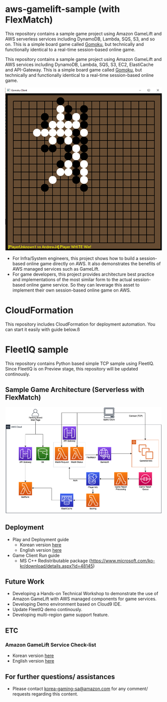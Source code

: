 
# aws-gamelift-sample (with FlexMatch)
This repository contains a sample game project using Amazon GameLift and AWS serverless services including DynamoDB, Lambda, SQS, S3, and so on. This is a simple board game called [Gomoku](https://en.wikipedia.org/wiki/Gomoku), but technically and functionally identical to a real-time session-based online game. 

This repository contains a sample game project using Amazon GameLift and AWS services including DynamoDB, Lambda, SQS, S3, EC2, ElastiCache and API-Gateway. This is a simple board game called [Gomoku](https://en.wikipedia.org/wiki/Gomoku), but technically and functionally identical to a real-time session-based online game.

![Gomoku](web/gomoku.png)

- For Infra/System engineers, this project shows how to build a session-based online game directly on AWS. It also demonstrates the benefits of AWS managed services such as GameLift.
- For game developers, this project provides architecture best practice and implementations of the most similar form to the actual session-based online game service. So they can leverage this asset to implement their own session-based online game on AWS.

# CloudFormation
This repository includes CloudFormation for deployment automation. You can start it easily with guide below.ß

# FleetIQ sample
This repository contains Python based simple TCP sample using FleetIQ.
Since FleetIQ is on Preview stage, this repository will be updated continously.

## Sample Game Architecture (Serverless with FlexMatch)
![Architecture Overview](web/gomoku_arch.png)

## Deployment
 - Play and Deployment guide 
     - Korean version [here](https://aws-samples.github.io/aws-gamelift-sample/ko)
     - English version [here](https://aws-samples.github.io/aws-gamelift-sample)
 - Game Client Run guide
     - MS C++ Redistributable package (https://www.microsoft.com/ko-kr/download/details.aspx?id=48145)

## Future Work
 - Developing a Hands-on Technical Workshop to demonstrate the use of Amazon GameLift with AWS managed components for game services.
 - Developing Demo environment based on Cloud9 IDE.
 - Update FleetIQ demo continously.
 - Developing multi-region game support feature.
 
## ETC
### Amazon GameLift Service Check-list
 - Korean version [here](https://github.com/jinspark-lab/aws-gamelift-sample/blob/master/checklist/GameLift%20Launch%20CheckList_Korean.pdf)
 - English version [here](https://github.com/jinspark-lab/aws-gamelift-sample/blob/master/checklist/GameLift%20Launch%20Checklist.pdf)

## For further questions/ assistances
- Please contact korea-gaming-sa@amazon.com for any comment/ requests regarding this content.
